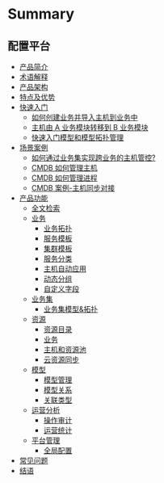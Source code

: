 # Summary

## 配置平台
* [产品简介](产品白皮书/产品简介/Overview.md)
* [术语解释](产品白皮书/术语解释/Term.md)
* [产品架构](产品白皮书/产品架构/Architecture.md)
* [特点及优势](产品白皮书/特点及优势/Advantages.md)
* [快速入门]()
    * [如何创建业务并导入主机到业务中](产品白皮书/快速入门/case1.md)
    * [主机由 A 业务模块转移到 B 业务模块](产品白皮书/快速入门/case2.md)
    * [快速入门模型和模型拓扑管理](产品白皮书/快速入门/case3.md)
* [场景案例]()
    * [如何通过业务集实现跨业务的主机管控?](产品白皮书/场景案例/Use-Business-set-to-cover-cross-business-host-manage.md)
    * [CMDB 如何管理主机](产品白皮书/场景案例/CMDB_management_hosts.md)
    * [CMDB 如何管理进程](产品白皮书/场景案例/CMDB_management_process.md)
    * [CMDB 案例-主机同步对接](产品白皮书/场景案例/CMDB_integration.md)
* [产品功能]()
    * [全文检索](产品白皮书/产品功能/Fulltext.md)
    * [业务]()
        * [业务拓扑](产品白皮书/产品功能/BusinessTopology.md)
        * [服务模板](产品白皮书/产品功能/ServiceTemp.md)
        * [集群模板](产品白皮书/产品功能/SetTemp.md)
        * [服务分类](产品白皮书/产品功能/ServiceType.md)
        * [主机自动应用](产品白皮书/产品功能/HostAuto.md)
        * [动态分组](产品白皮书/产品功能/CustomQuery.md)
        * [自定义字段](产品白皮书/产品功能/Customize.md)
    * [业务集]()
        * [业务集模型&拓扑](产品白皮书/产品功能/Business-set.md)
    * [资源]()
        * [资源目录](产品白皮书/产品功能/Instance.md)
        * [业务](产品白皮书/产品功能/BusinessManagement.md)
        * [主机和资源池](产品白皮书/产品功能/ResourcePool.md)
        * [云资源同步](产品白皮书/产品功能/CloudResource.md)
    * [模型]()
        * [模型管理](产品白皮书/产品功能/Model.md)
        * [模型关系](产品白皮书/产品功能/ModelRelation.md)
        * [关联类型](产品白皮书/产品功能/ModelRelationType.md)
    * [运营分析]()
        * [操作审计](产品白皮书/产品功能/OperationalAudit.md)
        * [运营统计](产品白皮书/产品功能\Statistics.md)
    * [平台管理]()
        * [全局配置](产品白皮书/产品功能/global-settings.md)
* [常见问题](产品白皮书/FAQ/FAQ.md)
* [结语](产品白皮书/结语/Conclusion.md)
